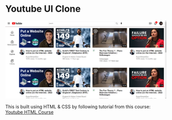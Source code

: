 # Youtube UI Clone

![Output](output.png)

This is built using HTML & CSS by following tutorial from this course: [Youtube HTML Course](https://www.youtube.com/watch?v=G3e-cpL7ofc&ab_channel=SuperSimpleDev)
